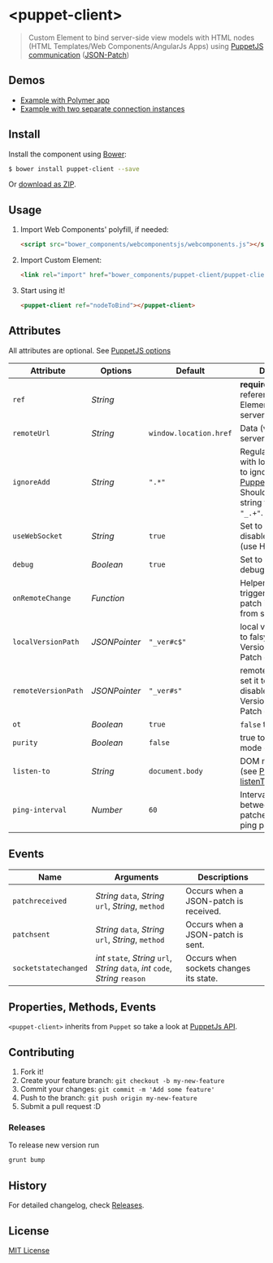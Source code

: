 # &lt;puppet-client&gt;

> Custom Element to bind server-side view models with HTML nodes (HTML Templates/Web Components/AngularJs Apps) using [PuppetJS](https://github.com/PuppetJs/PuppetJs) [communication](https://github.com/PuppetJs/PuppetJs/wiki/Server-communication) ([JSON-Patch](http://tools.ietf.org/html/rfc6902))

## Demos

- [Example with Polymer app](http://PuppetJs.github.io/puppet-client/examples/polymer/)
- [Example with two separate connection instances](http://PuppetJs.github.io/puppet-client/examples/two_instances/)

## Install

Install the component using [Bower](http://bower.io/):

```sh
$ bower install puppet-client --save
```

Or [download as ZIP](https://github.com/PuppetJs/puppet-client/archive/master.zip).

## Usage

1. Import Web Components' polyfill, if needed:

    ```html
    <script src="bower_components/webcomponentsjs/webcomponents.js"></script>
    ```

2. Import Custom Element:

    ```html
    <link rel="import" href="bower_components/puppet-client/puppet-client.html">
    ```

3. Start using it!

    ```html
    <puppet-client ref="nodeToBind"></puppet-client>
    ```

## Attributes
All attributes are optional.
See [PuppetJS options](https://github.com/PuppetJs/PuppetJs#options-constructor-parameters)

Attribute          | Options       | Default                | Description
---                | ---           | ---                    | ---
`ref`              | *String*      |                        | **required** Id or object reference to DOM Element to bind with server
`remoteUrl`        | *String*      | `window.location.href` | Data (view model) server URL
`ignoreAdd`        | *String*      | `".*"`                 | Regular expression with local properties to ignore (see [PuppetJS.ignoreAdd](https://github.com/PuppetJs/PuppetJs#ignoring-local-changes-ignoreadd)). Should be given in string format, like `"_.+"`.
`useWebSocket`     | *String*      | `true`                 | Set to `false` to disable WebSocket (use HTTP)
`debug`            | *Boolean*     | `true`                 | Set to true to enable debugging mode
`onRemoteChange`   | *Function*    |                        | Helper callback triggered each time a patch is obtained from server
`localVersionPath` | *JSONPointer* | `"_ver#c$"`            | local version path, set to falsy do disable Versioned JSON Patch communication
`remoteVersionPath`| *JSONPointer* | `"_ver#s"`             | remote version path, set it to falsy to disable Double Versioned JSON Patch communication
`ot`               | *Boolean*     | `true`                 | `false` to disable OT
`purity`           | *Boolean*     | `false`                | true to enable purist mode of OT
`listen-to`		   | *String*      | `document.body`        | DOM node to listen to (see [PuppetDOM listenTo attribute](https://github.com/PuppetJs/PuppetJs#puppetdom))
`ping-interval`    | *Number*      | `60`                   | Interval in seconds between ping patches, `0` - disable ping patches

## Events
Name                 | Arguments                                                             | Descriptions
---                  | ---                                                                   | ---
`patchreceived`      | *String* `data`, *String* `url`, *String*, `method`                   | Occurs when a JSON-patch is received.
`patchsent`          | *String* `data`, *String* `url`, *String*, `method`                   | Occurs when a JSON-patch is sent.
`socketstatechanged` | *int* `state`, *String* `url`, *String* `data`, *int* `code`, *String* `reason` | Occurs when sockets changes its state.

## Properties, Methods, Events

`<puppet-client>` inherits from `Puppet` so take a look at [PuppetJs API](https://github.com/PuppetJs/PuppetJs).

## Contributing

1. Fork it!
2. Create your feature branch: `git checkout -b my-new-feature`
3. Commit your changes: `git commit -m 'Add some feature'`
4. Push to the branch: `git push origin my-new-feature`
5. Submit a pull request :D

### Releases

To release new version run
```sh
grunt bump

```
## History

For detailed changelog, check [Releases](https://github.com/PuppetJs/puppet-client/releases).

## License

[MIT License](http://opensource.org/licenses/MIT)
